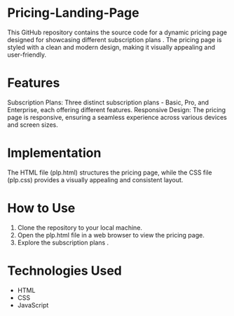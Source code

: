 # Pricing-Landing-Page
  This GitHub repository contains the source code for a dynamic pricing page designed for showcasing different subscription plans . The pricing page is styled with a clean and modern design, making it visually appealing and user-friendly.

# Features
Subscription Plans: Three distinct subscription plans - Basic, Pro, and Enterprise, each offering different features.
Responsive Design: The pricing page is responsive, ensuring a seamless experience across various devices and screen sizes.
# Implementation
The HTML file (plp.html) structures the pricing page, while the CSS file (plp.css) provides a visually appealing and consistent layout. 
# How to Use
1. Clone the repository to your local machine.
2. Open the plp.html file in a web browser to view the pricing page.
3. Explore the subscription plans .
# Technologies Used
* HTML
* CSS
* JavaScript
